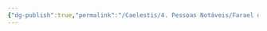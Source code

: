 ```yaml
---
{"dg-publish":true,"permalink":"/Caelestis/4. Pessoas Notáveis/Farael da Sardânea/","updated":"2025-06-23T20:30:39.794-03:00"}
---
```


